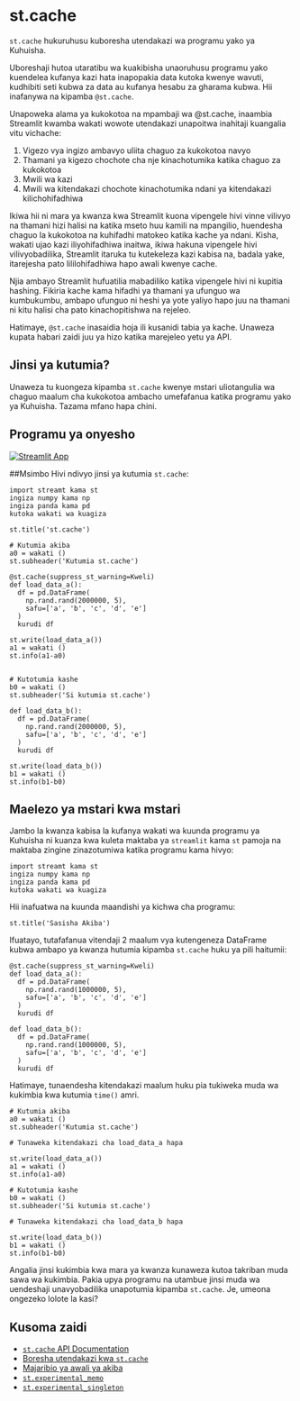 # st.cache

`st.cache` hukuruhusu kuboresha utendakazi wa programu yako ya Kuhuisha.

Uboreshaji hutoa utaratibu wa kuakibisha unaoruhusu programu yako kuendelea kufanya kazi hata inapopakia data kutoka kwenye wavuti, kudhibiti seti kubwa za data au kufanya hesabu za gharama kubwa. Hii inafanywa na kipamba `@st.cache`.

Unapoweka alama ya kukokotoa na mpambaji wa @st.cache, inaambia Streamlit kwamba wakati wowote utendakazi unapoitwa inahitaji kuangalia vitu vichache:

1. Vigezo vya ingizo ambavyo uliita chaguo za kukokotoa navyo
2. Thamani ya kigezo chochote cha nje kinachotumika katika chaguo za kukokotoa
3. Mwili wa kazi
4. Mwili wa kitendakazi chochote kinachotumika ndani ya kitendakazi kilichohifadhiwa

Ikiwa hii ni mara ya kwanza kwa Streamlit kuona vipengele hivi vinne vilivyo na thamani hizi halisi na katika mseto huu kamili na mpangilio, huendesha chaguo la kukokotoa na kuhifadhi matokeo katika kache ya ndani. Kisha, wakati ujao kazi iliyohifadhiwa inaitwa, ikiwa hakuna vipengele hivi vilivyobadilika, Streamlit itaruka tu kutekeleza kazi kabisa na, badala yake, itarejesha pato lililohifadhiwa hapo awali kwenye cache.

Njia ambayo Streamlit hufuatilia mabadiliko katika vipengele hivi ni kupitia hashing. Fikiria kache kama hifadhi ya thamani ya ufunguo wa kumbukumbu, ambapo ufunguo ni heshi ya yote yaliyo hapo juu na thamani ni kitu halisi cha pato kinachopitishwa na rejeleo.

Hatimaye, `@st.cache` inasaidia hoja ili kusanidi tabia ya kache. Unaweza kupata habari zaidi juu ya hizo katika marejeleo yetu ya API.

## Jinsi ya kutumia?

Unaweza tu kuongeza kipamba `st.cache` kwenye mstari uliotangulia wa chaguo maalum cha kukokotoa ambacho umefafanua katika programu yako ya Kuhuisha. Tazama mfano hapa chini.

## Programu ya onyesho

[![Streamlit App](https://static.streamlit.io/badges/streamlit_badge_black_white.svg)](https://share.streamlit.io/dataprofessor/st.cache/)

##Msimbo
Hivi ndivyo jinsi ya kutumia `st.cache`:
``` chatu
import streamt kama st
ingiza numpy kama np
ingiza panda kama pd
kutoka wakati wa kuagiza

st.title('st.cache')

# Kutumia akiba
a0 = wakati ()
st.subheader('Kutumia st.cache')

@st.cache(suppress_st_warning=Kweli)
def load_data_a():
  df = pd.DataFrame(
    np.rand.rand(2000000, 5),
    safu=['a', 'b', 'c', 'd', 'e']
  )
  kurudi df

st.write(load_data_a())
a1 = wakati ()
st.info(a1-a0)


# Kutotumia kashe
b0 = wakati ()
st.subheader('Si kutumia st.cache')

def load_data_b():
  df = pd.DataFrame(
    np.rand.rand(2000000, 5),
    safu=['a', 'b', 'c', 'd', 'e']
  )
  kurudi df

st.write(load_data_b())
b1 = wakati ()
st.info(b1-b0)
```

## Maelezo ya mstari kwa mstari
Jambo la kwanza kabisa la kufanya wakati wa kuunda programu ya Kuhuisha ni kuanza kwa kuleta maktaba ya `streamlit` kama `st` pamoja na maktaba zingine zinazotumiwa katika programu kama hivyo:
``` chatu
import streamt kama st
ingiza numpy kama np
ingiza panda kama pd
kutoka wakati wa kuagiza
```

Hii inafuatwa na kuunda maandishi ya kichwa cha programu:
``` chatu
st.title('Sasisha Akiba')
```

Ifuatayo, tutafafanua vitendaji 2 maalum vya kutengeneza DataFrame kubwa ambapo ya kwanza hutumia kipamba `st.cache` huku ya pili haitumii:
``` chatu
@st.cache(suppress_st_warning=Kweli)
def load_data_a():
  df = pd.DataFrame(
    np.rand.rand(1000000, 5),
    safu=['a', 'b', 'c', 'd', 'e']
  )
  kurudi df

def load_data_b():
  df = pd.DataFrame(
    np.rand.rand(1000000, 5),
    safu=['a', 'b', 'c', 'd', 'e']
  )
  kurudi df
```

Hatimaye, tunaendesha kitendakazi maalum huku pia tukiweka muda wa kukimbia kwa kutumia `time()` amri.
``` chatu
# Kutumia akiba
a0 = wakati ()
st.subheader('Kutumia st.cache')

# Tunaweka kitendakazi cha load_data_a hapa

st.write(load_data_a())
a1 = wakati ()
st.info(a1-a0)

# Kutotumia kashe
b0 = wakati ()
st.subheader('Si kutumia st.cache')

# Tunaweka kitendakazi cha load_data_b hapa

st.write(load_data_b())
b1 = wakati ()
st.info(b1-b0)
```

Angalia jinsi kukimbia kwa mara ya kwanza kunaweza kutoa takriban muda sawa wa kukimbia. Pakia upya programu na utambue jinsi muda wa uendeshaji unavyobadilika unapotumia kipamba `st.cache`. Je, umeona ongezeko lolote la kasi?

## Kusoma zaidi
- [`st.cache` API Documentation](https://docs.streamlit.io/library/api-reference/performance/st.cache)
- [Boresha utendakazi kwa `st.cache`](https://docs.streamlit.io/library/advanced-features/caching)
- [Majaribio ya awali ya akiba](https://docs.streamlit.io/library/advanced-features/experimental-cache-primitives)
- [`st.experimental_memo`](https://docs.streamlit.io/library/api-reference/performance/st.experimental_memo)
- [`st.experimental_singleton`](https://docs.streamlit.io/library/api-reference/performance/st.experimental_singleton)

